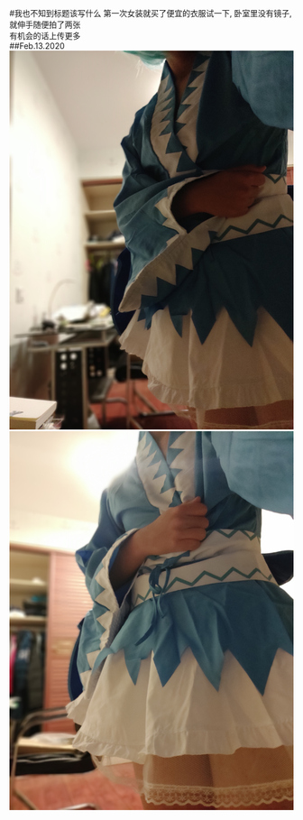 #我也不知到标题该写什么
第一次女装就买了便宜的衣服试一下, 卧室里没有镜子, 就伸手随便拍了两张  
有机会的话上传更多  
##Feb.13.2020
![Pic_01](src/images/01.jpg)
![Pic_02](src/images/02.jpg)

